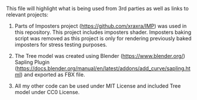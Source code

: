 This file will highlight what is being used from 3rd parties as well as links to relevant projects:

1. Parts of Imposters project (https://github.com/xraxra/IMP) was used in this repository. This project includes imposters shader. Imposters baking script was removed as this project is only for rendering previously baked imposters for stress testing purposes.

2. The Tree model was created using Blender (https://www.blender.org/) Sapling Plugin (https://docs.blender.org/manual/en/latest/addons/add_curve/sapling.html) and exported as FBX file.

3. All my other code can be used under MIT License and included Tree model under CC0 License.
